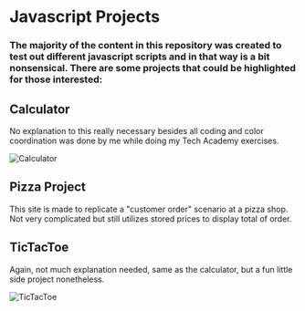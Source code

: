# Javascript Projects
### The majority of the content in this repository was created to test out different javascript scripts and in that way is a bit nonsensical. There are some projects that could be highlighted for those interested:

## Calculator
No explanation to this really necessary besides all coding and color coordination was done by me while doing my Tech Academy exercises.

![Calculator](https://github.com/MWKDawes/Javascript_Projects/assets/152348123/ea0a88e9-eb9b-40d9-a260-9021a6854586)

## Pizza Project
This site is made to replicate a "customer order" scenario at a pizza shop. Not very complicated but still utilizes stored prices to display total of order.

## TicTacToe
Again, not much explanation needed, same as the calculator, but a fun little side project nonetheless.

![TicTacToe](https://github.com/MWKDawes/Javascript_Projects/assets/152348123/ec9118cc-3ce1-4f62-bba8-125b02c2b357)
